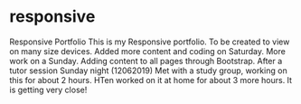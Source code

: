 # responsive
Responsive Portfolio
This is my Responsive portfolio.
To be created to view on many size devices.
Added more content and coding on Saturday.
More work on a Sunday. Adding content to all pages through Bootstrap.
After a tutor session Sunday night (12062019)
Met with a study group, working on this for about 2 hours. HTen worked on it at home for about 3 more hours. It is getting very close!
